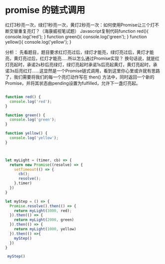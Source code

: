 # promise 的链式调用

红灯3秒亮一次，绿灯1秒亮一次，黄灯2秒亮一次：如何使用Promise让三个灯不断交替重复亮灯？（海康威视笔试题）
Javascript复制代码function red(){
    console.log('red');
}
function green(){
    console.log('green');
}
function yellow(){
    console.log('yellow');
}

分析：
先看题目，题目要求红灯亮过后，绿灯才能亮，绿灯亮过后，黄灯才能亮，黄灯亮过后，红灯才能亮.....所以怎么通过Promise实现？
换句话说，就是红灯亮起时，承诺2s秒后亮绿灯，绿灯亮起时承诺1s后亮起黄灯，黄灯亮起时，承诺3s后亮红灯......这显然是一个Promise链式调用，看到这里你心里或许就有思路了，我们需要将我们的每一个亮灯动作写在  then() 方法中，同时返回一个新的Promise，并将其状态由pending设置为fulfilled，允许下一盏灯亮起。



```js

function red() {
  console.log('red');
}

function green() {
  console.log('green');
}

function yellow() {
  console.log('yellow');
}



let myLight = (timer, cb) => {
  return new Promise((resolve) => {
    setTimeout(() => {
      cb();
      resolve();
    },timer)
  })
}

let myStep = () => {
  Promise.resolve().then(() => {
    return myLight(3000, red);
  }).then(() => {
    return myLight(2000, green)
  }).then(() => {
    return myLight(1000, yellow)
  }).then(() =>{
    myStep()
  })
}

 myStep()


```